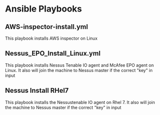 # Ansible Playbooks

## AWS-inspector-install.yml
This playbook installs AWS inspector on Linux

## Nessus_EPO_Install_Linux.yml
This playbook installs Nessus Tenable IO agent and McAfee EPO agent on Linux. It also will join the machine to Nessus master if the correct "key" in input

## Nessus Install RHel7
This playbook installs the Nessustenable IO agent on Rhel 7. It also will join the machine to Nessus master if the correct "key" in input